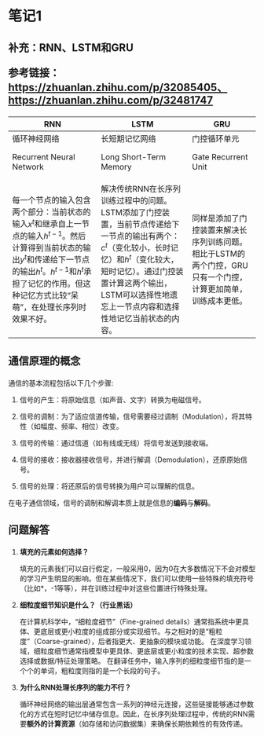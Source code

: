 # 笔记1

## 补充：RNN、LSTM和GRU<p>参考链接：https://zhuanlan.zhihu.com/p/32085405、https://zhuanlan.zhihu.com/p/32481747


|RNN| LSTM| GRU|
|-------|--------|------|
|循环神经网络<p> Recurrent Neural Network<p>|长短期记忆网络<p>Long Short-Term Memory<p>|门控循环单元<p>Gate Recurrent Unit<p>|
|每一个节点的输入包含两个部分：当前状态的输入$x^{t}$和继承自上一节点的输入$h^{t-1}$。然后计算得到当前状态的输出$y^{t}$和传递给下一节点的输出$h^{t}$。$h^{t-1}$和$h^{t}$承担了记忆的作用。但这种记忆方式比较“呆萌”，在处理长序列时效果不好。|解决传统RNN在长序列训练过程中的问题。LSTM添加了门控装置，当前节点传递给下一节点的输出有两个：$c^{t}$（变化较小，长时记忆）和$h^{t}$（变化较大，短时记忆）。通过门控装置计算这两个输出，LSTM可以选择性地遗忘上一节点内容和选择性地记忆当前状态的内容。|同样是添加了门控装置来解决长序列训练问题。相比于LSTM的两个门控，GRU只有一个门控，计算更加简单，训练成本更低。|

## 通信原理的概念<p>
通信的基本流程包括以下几个步骤:
1. 信号的产生：将原始信息（如声音、文字）转换为电磁信号。<p>
2. 信号的调制：为了适应信道传输，信号需要经过调制（Modulation），将其特性（如幅度、频率、相位）改变。<p>
3. 信号的传输：通过信道（如有线或无线）将信号发送到接收端。<p>
4. 信号的接收：接收器接收信号，并进行解调（Demodulation），还原原始信号。<p>
5. 信号的处理：将还原后的信号转换为用户可以理解的信息。<p>

在电子通信领域，信号的调制和解调本质上就是信息的**编码**与**解码**。<p>

## 问题解答<p>

1. **填充的元素如何选择？**<p>
填充的元素我们可以自行假定，一般采用0，因为0在大多数情况下不会对模型的学习产生明显的影响。但在某些情况下，我们可以使用一些特殊的填充符号（比如*，-1等等），并在训练过程中对这些位置进行特殊处理。<p>
2. **细粒度细节知识是什么？（行业黑话）**<p>
在计算机科学中，“细粒度细节”（Fine-grained details）通常指系统中更具体、更底层或更小粒度的组成部分或实现细节。与之相对的是“粗粒度”（Coarse-grained），后者指更大、更抽象的模块或功能。
在深度学习领域，细粒度细节通常指模型中更具体、更底层或更小粒度的技术实现、超参数选择或数据/特征处理策略。
在翻译任务中，输入序列的细粒度细节指的是一个个的单词，粗粒度则指的是一个长段的句子。
3. **为什么RNN处理长序列的能力不行？**<p>
循环神经网络的输出层通常包含一系列的神经元连接，这些链接能够通过参数化的方式在短时记忆中储存信息。因此，在长序列处理过程中，传统的RNN需要**额外的计算资源**（如存储和访问数据集）来确保长期依赖性的有效传递。

